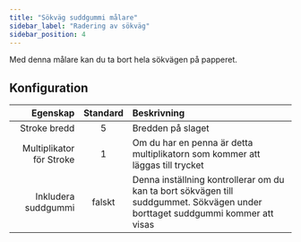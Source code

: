 ```yaml
---
title: "Sökväg suddgummi målare"
sidebar_label: "Radering av sökväg"
sidebar_position: 4
---
```


Med denna målare kan du ta bort hela sökvägen på papperet.

## Konfiguration

|                 Egenskap | Standard | Beskrivning                                                                                                                    |
| ------------------------:|:--------:|:------------------------------------------------------------------------------------------------------------------------------ |
|             Stroke bredd |    5     | Bredden på slaget                                                                                                              |
| Multiplikator för Stroke |    1     | Om du har en penna är detta multiplikatorn som kommer att läggas till trycket                                                  |
|      Inkludera suddgummi |  falskt  | Denna inställning kontrollerar om du kan ta bort sökvägen till suddgummet. Sökvägen under borttaget suddgummi kommer att visas |
